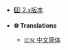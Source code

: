 * [:two: 2.x版本](EasyGuiShop/zh_CN/)

* **:globe_with_meridians: Translations**
  * [:cn: 中文简体](EasyGuiShop/zh_CN/)
